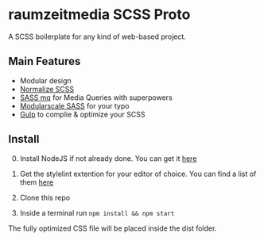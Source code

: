 # raumzeitmedia SCSS Proto

A SCSS boilerplate for any kind of web-based project.

## Main Features

- Modular design
- [Normalize SCSS](https://github.com/JohnAlbin/normalize-scss)
- [SASS mq](https://github.com/sass-mq/sass-mq) for Media Queries with superpowers
- [Modularscale SASS](https://github.com/modularscale/modularscale-sass) for your typo
- [Gulp](https://gulpjs.com) to complie & optimize your SCSS

## Install

0. Install NodeJS if not already done. You can get it [here](https://nodejs.org/en/)

1. Get the stylelint extention for your editor of choice. You can find a list of them [here](https://github.com/stylelint/stylelint/blob/master/docs/user-guide/integrations/editor.md)

1. Clone this repo

1. Inside a terminal run `npm install && npm start`

The fully optimized CSS file will be placed inside the dist folder.
